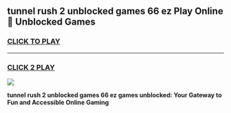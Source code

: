 
## tunnel rush 2 unblocked games 66 ez Play Online 👋 Unblocked Games
<h3>
<a href="https://premium.freeplayer.one?title=tunnel_rush_2_unblocked_games_66_ez&ref=19F">CLICK TO PLAY</a></h3>
<hr>

<h3>
<a href="https://premium.freeplayer.one?title=tunnel_rush_2_unblocked_games_66_ez&ref=19F">CLICK 2 PLAY</a>
  
</h3>

<a href="https://premium.freeplayer.one?title=tunnel_rush_2_unblocked_games_66_ez&ref=19F"><img src="https://clearcache.store/games.png"></a>


**tunnel rush 2 unblocked games 66 ez games unblocked: Your Gateway to Fun and Accessible Online Gaming**
